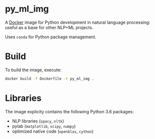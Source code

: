# py_ml_img
A [Docker](https://www.docker.com/) image for Python development in natural 
language processing: useful as a base for other NLP+ML projects. 

Uses `conda` for Python package management.


# Build
To build the image, execute:
```bash
docker build -f Dockerfile -t py_ml_img .
```

# Libraries
The image explicity contains the following Python 3.6 packages:
- NLP libraries (`spacy`, `nltk`)
- pylab (`matplotlib`, `scipy`, `numpy`)
- optimized native code (`openblas`, `cython`)

